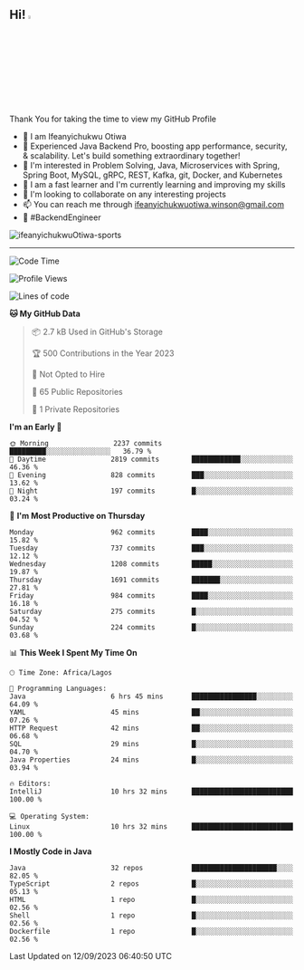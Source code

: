 <!-- BLOG-POST-LIST:START --><!-- BLOG-POST-LIST:END -->

## Hi! <img src="https://media.giphy.com/media/hvRJCLFzcasrR4ia7z/giphy.gif" width="4%"> 

Thank You for taking the time to view my GitHub Profile

- 👋 I am Ifeanyichukwu Otiwa
- 🚀 Experienced Java Backend Pro, boosting app performance, security, & scalability. Let's build something extraordinary together!
- 👀 I'm interested in Problem Solving, Java, Microservices with Spring, Spring Boot, MySQL, gRPC, REST, Kafka, git, Docker, and Kubernetes
- 🌱 I am a fast learner and I'm currently learning and improving my skills
- 💞️ I'm looking to collaborate on any interesting projects
- 📫 You can reach me through ifeanyichukwuotiwa.winson@gmail.com
- 🚀 #BackendEngineer

<p align="left" marginTop="10px"> <img src="https://komarev.com/ghpvc/?username=ifeanyichukwuOtiwa-sports&label=Profile%20views&color=0e75b6&style=for-the-badge" alt="ifeanyichukwuOtiwa-sports" /> </p>

***

<!--START_SECTION:waka-->
![Code Time](http://img.shields.io/badge/Code%20Time-1%2C752%20hrs%2022%20mins-blue)

![Profile Views](http://img.shields.io/badge/Profile%20Views-0-blue)

![Lines of code](https://img.shields.io/badge/From%20Hello%20World%20I%27ve%20Written-2.9%20million%20lines%20of%20code-blue)

**🐱 My GitHub Data** 

> 📦 2.7 kB Used in GitHub's Storage 
 > 
> 🏆 500 Contributions in the Year 2023
 > 
> 🚫 Not Opted to Hire
 > 
> 📜 65 Public Repositories 
 > 
> 🔑 1 Private Repositories 
 > 
**I'm an Early 🐤** 

```text
🌞 Morning                2237 commits        █████████░░░░░░░░░░░░░░░░   36.79 % 
🌆 Daytime                2819 commits        ████████████░░░░░░░░░░░░░   46.36 % 
🌃 Evening                828 commits         ███░░░░░░░░░░░░░░░░░░░░░░   13.62 % 
🌙 Night                  197 commits         █░░░░░░░░░░░░░░░░░░░░░░░░   03.24 % 
```
📅 **I'm Most Productive on Thursday** 

```text
Monday                   962 commits         ████░░░░░░░░░░░░░░░░░░░░░   15.82 % 
Tuesday                  737 commits         ███░░░░░░░░░░░░░░░░░░░░░░   12.12 % 
Wednesday                1208 commits        █████░░░░░░░░░░░░░░░░░░░░   19.87 % 
Thursday                 1691 commits        ███████░░░░░░░░░░░░░░░░░░   27.81 % 
Friday                   984 commits         ████░░░░░░░░░░░░░░░░░░░░░   16.18 % 
Saturday                 275 commits         █░░░░░░░░░░░░░░░░░░░░░░░░   04.52 % 
Sunday                   224 commits         █░░░░░░░░░░░░░░░░░░░░░░░░   03.68 % 
```


📊 **This Week I Spent My Time On** 

```text
🕑︎ Time Zone: Africa/Lagos

💬 Programming Languages: 
Java                     6 hrs 45 mins       ████████████████░░░░░░░░░   64.09 % 
YAML                     45 mins             ██░░░░░░░░░░░░░░░░░░░░░░░   07.26 % 
HTTP Request             42 mins             ██░░░░░░░░░░░░░░░░░░░░░░░   06.68 % 
SQL                      29 mins             █░░░░░░░░░░░░░░░░░░░░░░░░   04.70 % 
Java Properties          24 mins             █░░░░░░░░░░░░░░░░░░░░░░░░   03.94 % 

🔥 Editors: 
IntelliJ                 10 hrs 32 mins      █████████████████████████   100.00 % 

💻 Operating System: 
Linux                    10 hrs 32 mins      █████████████████████████   100.00 % 
```

**I Mostly Code in Java** 

```text
Java                     32 repos            █████████████████████░░░░   82.05 % 
TypeScript               2 repos             █░░░░░░░░░░░░░░░░░░░░░░░░   05.13 % 
HTML                     1 repo              █░░░░░░░░░░░░░░░░░░░░░░░░   02.56 % 
Shell                    1 repo              █░░░░░░░░░░░░░░░░░░░░░░░░   02.56 % 
Dockerfile               1 repo              █░░░░░░░░░░░░░░░░░░░░░░░░   02.56 % 
```




 Last Updated on 12/09/2023 06:40:50 UTC
<!--END_SECTION:waka-->

<!--
<p align="center">
![trophy](https://github-profile-trophy.vercel.app/?username=ifeanyichukwuOtiwa-sports&theme=onedark) (https://github.com/ryo-ma/github-profile-trophy)
</p>
-->

<!---
ifeanyi-otiwa/ifeanyi-otiwa is a ✨ special ✨ repository because its `README.md` (this file) appears on your GitHub profile.
You can click the Preview link to take a look at your changes.
--->
